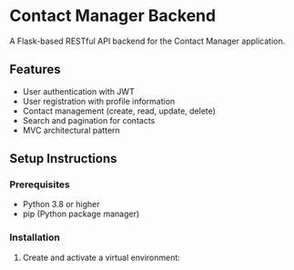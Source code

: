 # Contact Manager Backend

A Flask-based RESTful API backend for the Contact Manager application.

## Features

- User authentication with JWT
- User registration with profile information
- Contact management (create, read, update, delete)
- Search and pagination for contacts
- MVC architectural pattern

## Setup Instructions

### Prerequisites

- Python 3.8 or higher
- pip (Python package manager)

### Installation

1. Create and activate a virtual environment:
